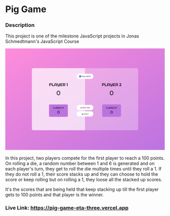 # Pig Game

### Description

This project is one of the milestone JavaScript projects in Jonas Schmedtmann's JavaScript Course

![](https://github.com/Daniel-Ezekiel/pig-game/blob/main/img/pig-game-eta-three.vercel.app_.png)

In this project, two players compete for the first player to reach a 100 points. On rolling a die, a random number between 1 and 6 is generated and on each player's turn, they get to roll the die multiple times until they roll a 1. If they do not roll a 1, their score stacks up and they can choose to hold the score or keep rolling but on rolling a 1, they loose all the stacked up scores.

It's the scores that are being held that keep stacking up till the first player gets to 100 points and that player is the winner.

### Live Link: https://pig-game-eta-three.vercel.app
